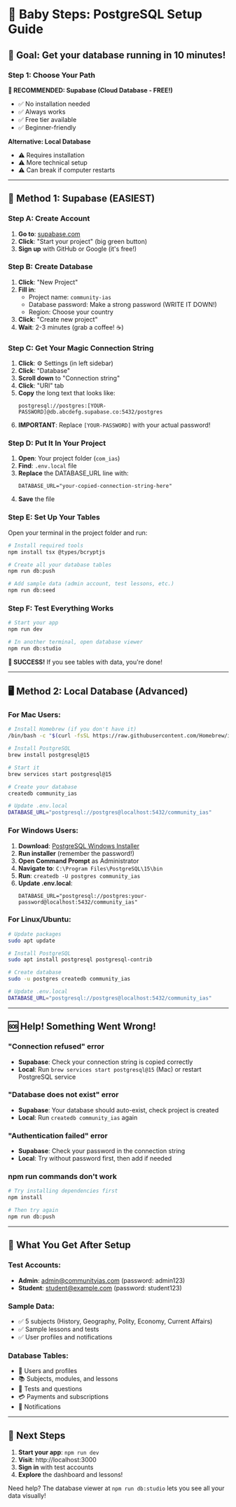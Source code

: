 # 🍼 Baby Steps: PostgreSQL Setup Guide

## 🎯 Goal: Get your database running in 10 minutes!

### Step 1: Choose Your Path

**🌟 RECOMMENDED: Supabase (Cloud Database - FREE!)**
- ✅ No installation needed
- ✅ Always works
- ✅ Free tier available
- ✅ Beginner-friendly

**Alternative: Local Database**
- ⚠️ Requires installation
- ⚠️ More technical setup
- ⚠️ Can break if computer restarts

---

## 🚀 Method 1: Supabase (EASIEST)

### Step A: Create Account
1. **Go to**: [supabase.com](https://supabase.com)
2. **Click**: "Start your project" (big green button)
3. **Sign up** with GitHub or Google (it's free!)

### Step B: Create Database
1. **Click**: "New Project" 
2. **Fill in**:
   - Project name: `community-ias`
   - Database password: Make a strong password (WRITE IT DOWN!)
   - Region: Choose your country
3. **Click**: "Create new project"
4. **Wait**: 2-3 minutes (grab a coffee! ☕)

### Step C: Get Your Magic Connection String
1. **Click**: ⚙️ Settings (in left sidebar)
2. **Click**: "Database" 
3. **Scroll down** to "Connection string"
4. **Click**: "URI" tab
5. **Copy** the long text that looks like:
   ```
   postgresql://postgres:[YOUR-PASSWORD]@db.abcdefg.supabase.co:5432/postgres
   ```
6. **IMPORTANT**: Replace `[YOUR-PASSWORD]` with your actual password!

### Step D: Put It In Your Project
1. **Open**: Your project folder (`com_ias`)
2. **Find**: `.env.local` file
3. **Replace** the DATABASE_URL line with:
   ```
   DATABASE_URL="your-copied-connection-string-here"
   ```
4. **Save** the file

### Step E: Set Up Your Tables
Open your terminal in the project folder and run:
```bash
# Install required tools
npm install tsx @types/bcryptjs

# Create all your database tables
npm run db:push

# Add sample data (admin account, test lessons, etc.)
npm run db:seed
```

### Step F: Test Everything Works
```bash
# Start your app
npm run dev

# In another terminal, open database viewer
npm run db:studio
```

**🎉 SUCCESS!** If you see tables with data, you're done!

---

## 🖥️ Method 2: Local Database (Advanced)

### For Mac Users:
```bash
# Install Homebrew (if you don't have it)
/bin/bash -c "$(curl -fsSL https://raw.githubusercontent.com/Homebrew/install/HEAD/install.sh)"

# Install PostgreSQL
brew install postgresql@15

# Start it
brew services start postgresql@15

# Create your database
createdb community_ias

# Update .env.local
DATABASE_URL="postgresql://postgres@localhost:5432/community_ias"
```

### For Windows Users:
1. **Download**: [PostgreSQL Windows Installer](https://www.postgresql.org/download/windows/)
2. **Run installer** (remember the password!)
3. **Open Command Prompt** as Administrator
4. **Navigate to**: `C:\Program Files\PostgreSQL\15\bin`
5. **Run**: `createdb -U postgres community_ias`
6. **Update .env.local**:
   ```
   DATABASE_URL="postgresql://postgres:your-password@localhost:5432/community_ias"
   ```

### For Linux/Ubuntu:
```bash
# Update packages
sudo apt update

# Install PostgreSQL
sudo apt install postgresql postgresql-contrib

# Create database
sudo -u postgres createdb community_ias

# Update .env.local
DATABASE_URL="postgresql://postgres@localhost:5432/community_ias"
```

---

## 🆘 Help! Something Went Wrong!

### "Connection refused" error
- **Supabase**: Check your connection string is copied correctly
- **Local**: Run `brew services start postgresql@15` (Mac) or restart PostgreSQL service

### "Database does not exist" error
- **Supabase**: Your database should auto-exist, check project is created
- **Local**: Run `createdb community_ias` again

### "Authentication failed" error
- **Supabase**: Check your password in the connection string
- **Local**: Try without password first, then add if needed

### npm run commands don't work
```bash
# Try installing dependencies first
npm install

# Then try again
npm run db:push
```

---

## 🎊 What You Get After Setup

### Test Accounts:
- **Admin**: admin@communityias.com (password: admin123)
- **Student**: student@example.com (password: student123)

### Sample Data:
- ✅ 5 subjects (History, Geography, Polity, Economy, Current Affairs)
- ✅ Sample lessons and tests
- ✅ User profiles and notifications

### Database Tables:
- 👥 Users and profiles
- 📚 Subjects, modules, and lessons  
- 📝 Tests and questions
- 💳 Payments and subscriptions
- 🔔 Notifications

---

## 🚀 Next Steps

1. **Start your app**: `npm run dev`
2. **Visit**: http://localhost:3000
3. **Sign in** with test accounts
4. **Explore** the dashboard and lessons!

Need help? The database viewer at `npm run db:studio` lets you see all your data visually!